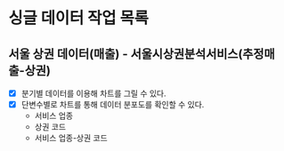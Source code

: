 # 싱글 데이터 작업 목록

## 서울 상권 데이터(매출) - 서울시상권분석서비스(추정매출-상권)

- [x] 분기별 데이터를 이용해 차트를 그릴 수 있다.
- [x] 단변수별로 차트를 통해 데이터 분포도를 확인할 수 있다. 
    - 서비스 업종
    - 상권 코드
    - 서비스 업종-상권 코드 
    

    